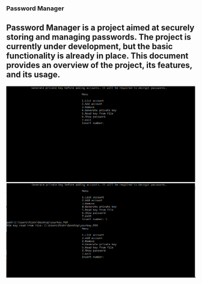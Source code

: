 ### Password Manager

## Password Manager is a project aimed at securely storing and managing passwords. **The project is currently under development, but the basic functionality is already in place.** This document provides an overview of the project, its features, and its usage.


![alt-text](https://github.com/pscieszka/passManager/blob/master/resources/Animation.gif)
![alt-text](https://github.com/pscieszka/passManager/blob/master/resources/Animation2.gif)
